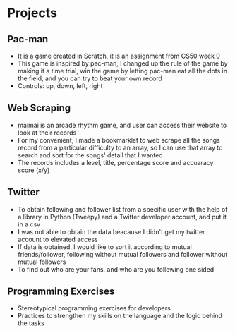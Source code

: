 # Projects

## Pac-man
- It is a game created in Scratch, it is an assignment from CS50 week 0
- This game is inspired by pac-man, I changed up the rule of the game by making it a time trial, win the game by letting pac-man eat all the dots in the field, and you can try to beat your own record
- Controls: up, down, left, right

## Web Scraping
- maimai is an arcade rhythm game, and user can access their website to look at their records
- For my convenient, I made a bookmarklet to web scrape all the songs record from a particular difficulty to an array, so I can use that array to search and sort for the songs' detail that I wanted
- The records includes a level, title, percentage score and accuaracy score (x/y) 

## Twitter
- To obtain following and follower list from a specific user with the help of a library in Python (Tweepy) and a Twitter developer account, and put it in a csv
- I was not able to obtain the data beacause I didn't get my twitter account to elevated access
- If data is obtained, I would like to sort it according to mutual friends/follower, following without mutual followers and follower without mutual followers
- To find out who are your fans, and who are you following one sided

## Programming Exercises
- Stereotypical programming exercises for developers
- Practices to strengthen my skills on the language and the logic behind the tasks
